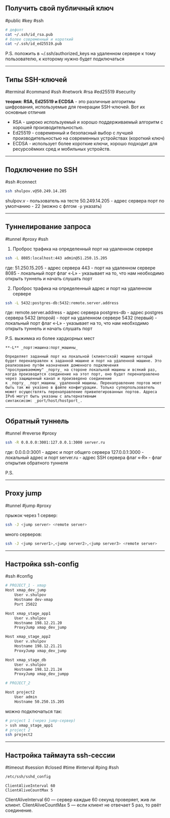 ## Получить свой публичный ключ
#public #key #ssh
```bash
# дефолт
cat ~/.ssh/id_rsa.pub
# более современный и короткий
cat ~/.ssh/id_ed25519.pub
```
P.S. положить в ~/.ssh/authorized_keys на удаленном сервере к тому пользователю, к которому нужно будет подключаться

---
## Типы SSH-ключей
#terminal #command #ssh #network #rsa #ed25519 #security

**теория:**
**RSA, Ed25519 и ECDSA** - это различные алгоритмы шифрования, используемые для генерации SSH-ключей. Вот их основные отличия

- RSA - широко используемый и хорошо поддерживаемый алгоритм с хорошей производительностью.
- Ed25519 - современный и безопасный выбор с лучшей производительностью на современных устройствах (короткий ключ)
- ECDSA - использует более короткие ключи, хорошо подходит для ресурсоёмких сред и мобильных устройств.

---

## Подключение по SSH
#ssh #connect
```bash
ssh shulpov.v@50.249.14.205
```
shulpov.v - пользователь на тесте
50.249.14.205 - адрес сервера
порт по умолчанию - 22 (можно с флгом `-p` указать)


---

## Туннелирование запроса
#tunnel #proxy #ssh 

1) Проброс трафика на определенный порт на удаленном сервере
```bash
ssh -L 8085:localhost:443 admin@51.250.15.205
```

где:
51.250.15.205 - адрес сервера
443 - порт на удаленном сервере
8085 - локальный порт
флаг «‑L» - указывает на то, что нам необходимо открыть туннель и начать слушать порт

2) Проброс трафика на определенный адрес и порт на удаленном сервере
```bash
ssh -L 5432:postgres-db:5432:remote.server.address
```
где:
remote.server.address - адрес сервера
postgres-db - адрес postgres сервера
5432 (второй) - порт на удаленном сервере
5432 (первый) - локальный порт
флаг «‑L» - указывает на то, что нам необходимо открыть туннель и начать слушать порт




P.S. выжимка из более хардкорных мест
```
**-L** _порт:машина:порт_машины_

Определяет заданный порт на локальной (клиентской) машине который будет перенаправлен к заданной машине и порт на удаленной машине. Это реализовано путём назначения доменного подключения "прослушиваемому" _порту_ на стороне локальной машины и всякий раз, когда производится соединение на этот порт, оно будет перенаправлено через защищенный канал и произведено соединение к _порту_ _порт_машины_ удаленной машины. Перенаправление портов моет быть так же указано в файле конфигурации. Только суперпользователь может осуществлять перенаправление привилегированных портов. Адреса IPv6 могут быть указаны с альтернативным синтаксисом: _port/host/hostport_.
```

---

## Обратный туннель
#tunnel #reverse #proxy 
```bash
ssh -R 0.0.0.0:3001:127.0.0.1:3000 server.ru
```
где:
0.0.0.0:3001 - адрес и порт общего сервера
127.0.0.1:3000 - локальный адрес и порт
server.ru - адрес SSH сервера
флаг «‑R» - флаг открытия обратного туннеля

P.S.

---
## Proxy jump
#tunnel #jump #proxy 

прыжок через 1 сервер:
```bash
ssh -J <jump server> <remote server>
```
много серверов:
```bash
ssh -J <jump server1>,<jump server2>,<jump server3> <remote server>
```

---
## Настройка ssh-config
#ssh #config 
```bash
# PROJECT_1 - xmap
Host xmap_dev_jump
    User v.shulpov
    Hostname dev-xmap
    Port 25022

Host xmap_stage_app1
    User v.shulpov
    Hostname 198.12.21.20
    ProxyJump xmap_dev_jump

Host xmap_stage_app2
    User v.shulpov
    Hostname 198.12.21.21
    ProxyJump xmap_dev_jump

Host xmap_stage_db
    User v.shulpov
    Hostname 198.12.21.24
    ProxyJump xmap_dev_jumpp

# PROJECT_2

Host project2
    User admin
    Hostname 50.250.15.205
```

можно подключаться так:
```bash
# project 1 (через jump-сервер)
> ssh xmap_stage_app1
# project 2
ssh project2
```
---
## Настройка таймаута ssh-сессии
#timeout #session #closed #time #interval #ping  #ssh
```bash
/etc/ssh/sshd_config
```

```
ClientAliveInterval 60
ClientAliveCountMax 5
```
ClientAliveInterval 60 — сервер каждые 60 секунд проверяет, жив ли клиент.
ClientAliveCountMax 5 — если клиент не отвечает 5 раз, то рвёт соединение.

